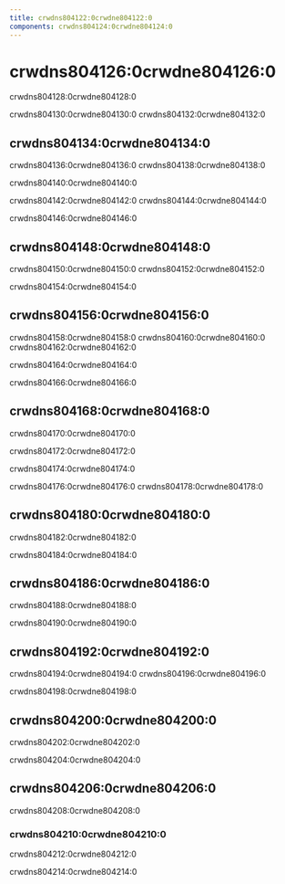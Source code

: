```yaml
---
title: crwdns804122:0crwdne804122:0
components: crwdns804124:0crwdne804124:0
---
```

# crwdns804126:0crwdne804126:0

<p class="description">crwdns804128:0crwdne804128:0</p>

crwdns804130:0crwdne804130:0 crwdns804132:0crwdne804132:0

## crwdns804134:0crwdne804134:0

crwdns804136:0crwdne804136:0 crwdns804138:0crwdne804138:0

crwdns804140:0crwdne804140:0

crwdns804142:0crwdne804142:0 crwdns804144:0crwdne804144:0

crwdns804146:0crwdne804146:0

## crwdns804148:0crwdne804148:0

crwdns804150:0crwdne804150:0 crwdns804152:0crwdne804152:0

crwdns804154:0crwdne804154:0

## crwdns804156:0crwdne804156:0

crwdns804158:0crwdne804158:0 crwdns804160:0crwdne804160:0 crwdns804162:0crwdne804162:0

crwdns804164:0crwdne804164:0

crwdns804166:0crwdne804166:0

## crwdns804168:0crwdne804168:0

crwdns804170:0crwdne804170:0

crwdns804172:0crwdne804172:0

crwdns804174:0crwdne804174:0

crwdns804176:0crwdne804176:0 crwdns804178:0crwdne804178:0

## crwdns804180:0crwdne804180:0

crwdns804182:0crwdne804182:0

crwdns804184:0crwdne804184:0

## crwdns804186:0crwdne804186:0

crwdns804188:0crwdne804188:0

crwdns804190:0crwdne804190:0

## crwdns804192:0crwdne804192:0

crwdns804194:0crwdne804194:0 crwdns804196:0crwdne804196:0

crwdns804198:0crwdne804198:0

## crwdns804200:0crwdne804200:0

crwdns804202:0crwdne804202:0

crwdns804204:0crwdne804204:0

## crwdns804206:0crwdne804206:0

crwdns804208:0crwdne804208:0

### crwdns804210:0crwdne804210:0

crwdns804212:0crwdne804212:0

crwdns804214:0crwdne804214:0